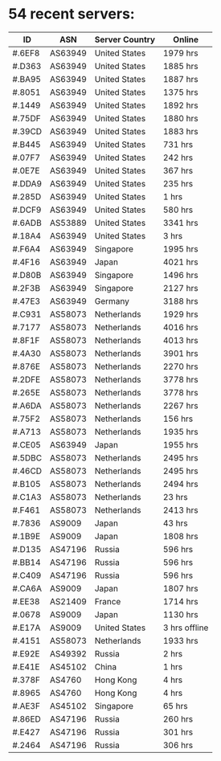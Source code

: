 # 54 recent servers:

| ID | ASN | Server Country | Online |
| ------ | ------ | ------ | ------ |
| #.6EF8 | AS63949 | United States | 1979 hrs |
| #.D363 | AS63949 | United States | 1885 hrs |
| #.BA95 | AS63949 | United States | 1887 hrs |
| #.8051 | AS63949 | United States | 1375 hrs |
| #.1449 | AS63949 | United States | 1892 hrs |
| #.75DF | AS63949 | United States | 1880 hrs |
| #.39CD | AS63949 | United States | 1883 hrs |
| #.B445 | AS63949 | United States | 731 hrs |
| #.07F7 | AS63949 | United States | 242 hrs |
| #.0E7E | AS63949 | United States | 367 hrs |
| #.DDA9 | AS63949 | United States | 235 hrs |
| #.285D | AS63949 | United States | 1 hrs |
| #.DCF9 | AS63949 | United States | 580 hrs |
| #.6ADB | AS53889 | United States | 3341 hrs |
| #.18A4 | AS63949 | United States | 3 hrs |
| #.F6A4 | AS63949 | Singapore | 1995 hrs |
| #.4F16 | AS63949 | Japan | 4021 hrs |
| #.D80B | AS63949 | Singapore | 1496 hrs |
| #.2F3B | AS63949 | Singapore | 2127 hrs |
| #.47E3 | AS63949 | Germany | 3188 hrs |
| #.C931 | AS58073 | Netherlands | 1929 hrs |
| #.7177 | AS58073 | Netherlands | 4016 hrs |
| #.8F1F | AS58073 | Netherlands | 4013 hrs |
| #.4A30 | AS58073 | Netherlands | 3901 hrs |
| #.876E | AS58073 | Netherlands | 2270 hrs |
| #.2DFE | AS58073 | Netherlands | 3778 hrs |
| #.265E | AS58073 | Netherlands | 3778 hrs |
| #.A6DA | AS58073 | Netherlands | 2267 hrs |
| #.75F2 | AS58073 | Netherlands | 156 hrs |
| #.A713 | AS58073 | Netherlands | 1935 hrs |
| #.CE05 | AS63949 | Japan | 1955 hrs |
| #.5DBC | AS58073 | Netherlands | 2495 hrs |
| #.46CD | AS58073 | Netherlands | 2495 hrs |
| #.B105 | AS58073 | Netherlands | 2494 hrs |
| #.C1A3 | AS58073 | Netherlands | 23 hrs |
| #.F461 | AS58073 | Netherlands | 2413 hrs |
| #.7836 | AS9009 | Japan | 43 hrs |
| #.1B9E | AS9009 | Japan | 1808 hrs |
| #.D135 | AS47196 | Russia | 596 hrs |
| #.BB14 | AS47196 | Russia | 596 hrs |
| #.C409 | AS47196 | Russia | 596 hrs |
| #.CA6A | AS9009 | Japan | 1807 hrs |
| #.EE38 | AS21409 | France | 1714 hrs |
| #.0678 | AS9009 | Japan | 1130 hrs |
| #.E17A | AS9009 | United States | 3 hrs offline |
| #.4151 | AS58073 | Netherlands | 1933 hrs |
| #.E92E | AS49392 | Russia | 2 hrs |
| #.E41E | AS45102 | China | 1 hrs |
| #.378F | AS4760 | Hong Kong | 4 hrs |
| #.8965 | AS4760 | Hong Kong | 4 hrs |
| #.AE3F | AS45102 | Singapore | 65 hrs |
| #.86ED | AS47196 | Russia | 260 hrs |
| #.E427 | AS47196 | Russia | 301 hrs |
| #.2464 | AS47196 | Russia | 306 hrs |

